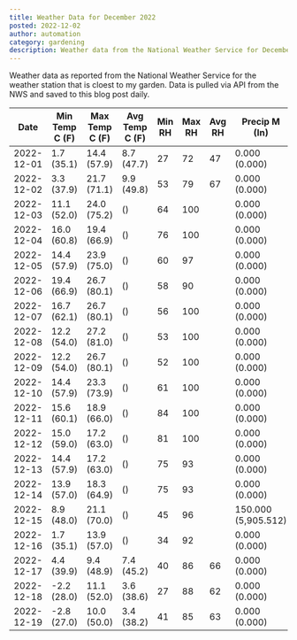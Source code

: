 ```yaml
---
title: Weather Data for December 2022
posted: 2022-12-02
author: automation
category: gardening
description: Weather data from the National Weather Service for December 2022
---
```


Weather data as reported from the National Weather Service for the weather station 
that is cloest to my garden. Data is pulled via API from the NWS and saved to this 
blog post daily.

|Date|Min Temp C (F)|Max Temp C (F)|Avg Temp C (F)|Min RH|Max RH|Avg RH|Precip M (In)|Avg Precip/Hr|
|---|---|---|---|---|---|---|---|---|
|2022-12-01|1.7 (35.1)|14.4 (57.9)|8.7 (47.7)|27|72|47|0.000 (0.000)|0.000 (0.000)|
|2022-12-02|3.3 (37.9)|21.7 (71.1)|9.9 (49.8)|53|79|67|0.000 (0.000)|0.000 (0.000)|
|2022-12-03|11.1 (52.0)|24.0 (75.2)| ()|64|100||0.000 (0.000)|0.000 (0.000)|
|2022-12-04|16.0 (60.8)|19.4 (66.9)| ()|76|100||0.000 (0.000)|0.000 (0.000)|
|2022-12-05|14.4 (57.9)|23.9 (75.0)| ()|60|97||0.000 (0.000)|0.000 (0.000)|
|2022-12-06|19.4 (66.9)|26.7 (80.1)| ()|58|90||0.000 (0.000)|0.000 (0.000)|
|2022-12-07|16.7 (62.1)|26.7 (80.1)| ()|56|100||0.000 (0.000)|0.000 (0.000)|
|2022-12-08|12.2 (54.0)|27.2 (81.0)| ()|53|100||0.000 (0.000)|0.000 (0.000)|
|2022-12-09|12.2 (54.0)|26.7 (80.1)| ()|52|100||0.000 (0.000)|0.000 (0.000)|
|2022-12-10|14.4 (57.9)|23.3 (73.9)| ()|61|100||0.000 (0.000)|0.000 (0.000)|
|2022-12-11|15.6 (60.1)|18.9 (66.0)| ()|84|100||0.000 (0.000)|0.000 (0.000)|
|2022-12-12|15.0 (59.0)|17.2 (63.0)| ()|81|100||0.000 (0.000)|0.000 (0.000)|
|2022-12-13|14.4 (57.9)|17.2 (63.0)| ()|75|93||0.000 (0.000)|0.000 (0.000)|
|2022-12-14|13.9 (57.0)|18.3 (64.9)| ()|75|93||0.000 (0.000)|0.000 (0.000)|
|2022-12-15|8.9 (48.0)|21.1 (70.0)| ()|45|96||150.000 (5,905.512)|109.361 (109.361)|
|2022-12-16|1.7 (35.1)|13.9 (57.0)| ()|34|92||0.000 (0.000)|0.000 (0.000)|
|2022-12-17|4.4 (39.9)|9.4 (48.9)|7.4 (45.2)|40|86|66|0.000 (0.000)|0.000 (0.000)|
|2022-12-18|-2.2 (28.0)|11.1 (52.0)|3.6 (38.6)|27|88|62|0.000 (0.000)|0.000 (0.000)|
|2022-12-19|-2.8 (27.0)|10.0 (50.0)|3.4 (38.2)|41|85|63|0.000 (0.000)|0.000 (0.000)|
